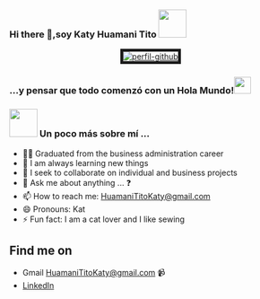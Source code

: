 ### Hi there 👋,soy Katy Huamani Tito  <img src = "https://media.giphy.com/media/mGcNjsfWAjY5AEZNw6/giphy.gif" width = "50">

<div align ="center">
<a href="https://ibb.co/p4Fx04Y"><img src="https://i.ibb.co/Yfs3RfH/perfil-github.png" alt="perfil-github" border="5"></a>
</div>

<h3> ...y pensar que todo comenzó con un Hola Mundo!<img src="https://media.giphy.com/media/WUlplcMpOCEmTGBtBW/giphy.gif" width="30">  </h3>

### <img src = "https://media.giphy.com/media/VgCDAzcKvsR6OM0uWg/giphy.gif" width = "50"> Un poco más sobre mí ...  


- 👩‍🎓 Graduated from the business administration career
- 🌱 I am always learning new things
- 👯 I seek to collaborate on individual and business projects
- 💬 Ask me about anything ... ❓
- 📫 How to reach me: HuamaniTitoKaty@gmail.com
- 😄 Pronouns: Kat 
- ⚡ Fun fact: I am a cat lover and I like sewing

## Find me on

- Gmail    HuamaniTitoKaty@gmail.com 📹 
- <a href="https://www.linkedin.com/in/katy-lurdes/"> LinkedIn</a> 

